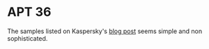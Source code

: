# APT 36

The samples listed on Kaspersky's [blog post](https://securelist.com/transparent-tribe-part-2/98233/) seems simple and non sophisticated.
